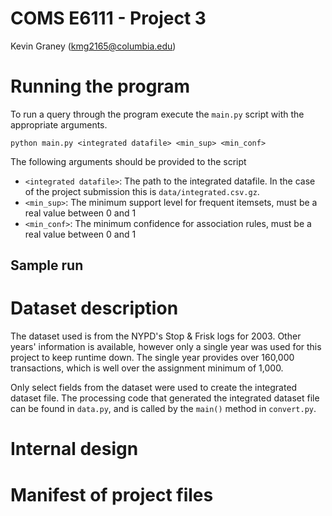 COMS E6111 - Project 3
======================
Kevin Graney (kmg2165@columbia.edu)

# Running the program
To run a query through the program execute the `main.py` script with the
appropriate arguments.
```
python main.py <integrated datafile> <min_sup> <min_conf>
```
The following arguments should be provided to the script
* `<integrated datafile>`: The path to the integrated datafile.  In the case of
  the project submission this is `data/integrated.csv.gz`.
* `<min_sup>`: The minimum support level for frequent itemsets, must be a real
  value between 0 and 1
* `<min_conf>`: The minimum confidence for association rules, must be a real
  value between 0 and 1

## Sample run

# Dataset description
The dataset used is from the NYPD's Stop & Frisk logs for 2003.  Other years'
information is available, however only a single year was used for this project
to keep runtime down.  The single year provides over 160,000 transactions, which
is well over the assignment minimum of 1,000.

Only select fields from the dataset were used to create the integrated dataset
file.  The processing code that generated the integrated dataset file can
be found in `data.py`, and is called by the `main()` method in `convert.py`.

# Internal design

# Manifest of project files

